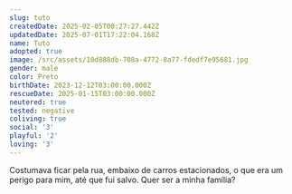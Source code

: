 ```yaml
---
slug: tuto
createdDate: 2025-02-05T00:27:27.442Z
updatedDate: 2025-07-01T17:22:04.168Z
name: Tuto
adopted: true
image: /src/assets/10d888db-708a-4772-8a77-fdedf7e95681.jpg
gender: male
color: Preto
birthDate: 2023-12-12T03:00:00.000Z
rescueDate: 2025-01-15T03:00:00.000Z
neutered: true
tested: negative
coliving: true
social: '3'
playful: '2'
loving: '3'
---
```





Costumava ficar pela rua, embaixo de carros estacionados, o que era um perigo para mim, até que fui salvo. Quer ser a minha família?
